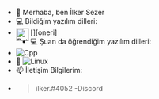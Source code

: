 - 👋 Merhaba, ben İlker Sezer
- 💻 Bildiğim yazılım dilleri:
- [<img align="left" alt="Python" width="26px" src="![image](https://user-images.githubusercontent.com/75069363/154845250-3d542900-f57a-48f8-a8c2-1aca8f278098.png)" />][oneri]
- 💻 Şuan da öğrendiğim yazılım dilleri:
- ![Cpp](https://upload.wikimedia.org/wikipedia/commons/thumb/1/18/ISO_C%2B%2B_Logo.svg/1822px-ISO_C%2B%2B_Logo.svg.png)
- 💞️ ![Linux](https://upload.wikimedia.org/wikipedia/commons/d/dd/Linux_logo.jpg)
- 📫 İletişim Bilgilerim:
- > ilker.#4052 -Discord
